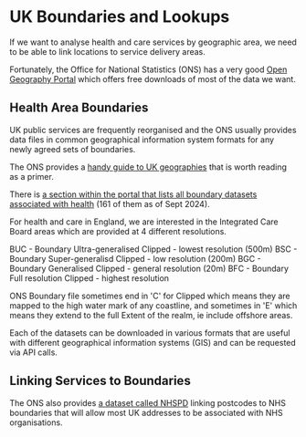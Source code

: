 # UK Boundaries and Lookups

If we want to analyse health and care services by geographic area, we need to be able to link locations to service delivery areas.

Fortunately, the Office for National Statistics (ONS) has a very good [Open Geography Portal](https://geoportal.statistics.gov.uk/) which offers free downloads of most of the data we want.

## Health Area Boundaries

UK public services are frequently reorganised and the ONS usually provides data files in common geographical information system formats for any newly agreed sets of boundaries. 

The ONS provides a [handy guide to UK geographies](https://geoportal.statistics.gov.uk/datasets/c0db0e8c67d04935bcf1749ca6027fef/about) that is worth reading as a primer.

There is [a section within the portal that lists all boundary datasets associated with health](https://geoportal.statistics.gov.uk/search?q=BDY_HLT) (161 of them as of Sept 2024).

For health and care in England, we are interested in the Integrated Care Board areas which are provided at 4 different resolutions.

BUC - Boundary Ultra-generalised Clipped - lowest resolution (500m)
BSC - Boundary Super-generalisd Clipped - low resolution (200m)
BGC - Boundary Generalised Clipped - general resolution (20m)
BFC - Boundary Full resolution Clipped - highest resolution

ONS Boundary file sometimes end in 'C' for Clipped which means they are mapped to the high water mark of any coastline, and sometimes in 'E' which means they extend to the full Extent of the realm, ie include offshore areas.

Each of the datasets can be downloaded in various formats that are useful with different geographical information systems (GIS) and can be requested via API calls.

## Linking Services to Boundaries

The ONS also provides [a dataset called NHSPD](https://geoportal.statistics.gov.uk/search?q=PRD_NHSPD) linking postcodes to NHS boundaries that will allow most UK addresses to be associated with NHS organisations.


